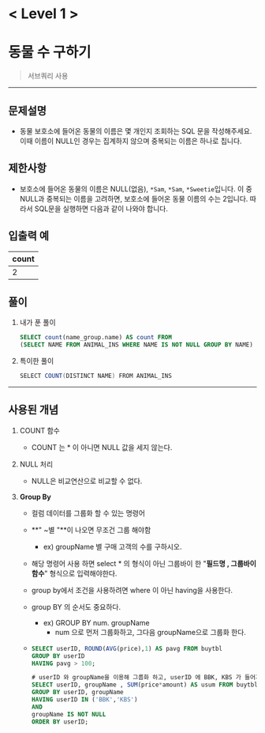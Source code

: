 

# < Level 1 > 

# 동물 수 구하기 

> 서브쿼리 사용 

---

## 문제설명 

- 동물 보호소에 들어온 동물의 이름은 몇 개인지 조회하는 SQL 문을 작성해주세요. 이때 이름이 NULL인 경우는 집계하지 않으며 중복되는 이름은 하나로 칩니다.

## 제한사항 

- 보호소에 들어온 동물의 이름은 NULL(없음), `*Sam`, `*Sam`, `*Sweetie`입니다. 이 중 NULL과 중복되는 이름을 고려하면, 보호소에 들어온 동물 이름의 수는 2입니다. 따라서 SQL문을 실행하면 다음과 같이 나와야 합니다.

## 입출력 예

| count |
| ----- |
| 2     |

## 풀이 

1. 내가 푼 풀이 

   ```SQL
   SELECT count(name_group.name) AS count FROM 
   (SELECT NAME FROM ANIMAL_INS WHERE NAME IS NOT NULL GROUP BY NAME) name_group
   ```

2. 특이한 풀이 

   ```JAVA
   SELECT COUNT(DISTINCT NAME) FROM ANIMAL_INS
   ```


---

## 사용된 개념

1. COUNT 함수 
   - COUNT 는 * 이 아니면 NULL 값을 세지 않는다. 

2. NULL 처리 
   - NULL은 비교연산으로 비교할 수 없다. 

3. **Group By**

   + 컬럼 데이터를 그룹화 할 수 있는 명령어 

   + **" ~별 "**이 나오면 무조건 그룹 해야함

     + ex) groupName 별 구매 고객의 수를 구하시오. 

   + 해당 명령어 사용 하면 select * 의 형식이 아닌 그룹바이 한 "**필드명 , 그룹바이 함수**" 형식으로 입력해야한다. 

   + group by에서 조건을 사용하려면 where 이 아닌 having을 사용한다. 

   + group BY 의 순서도 중요하다. 

     + ex) GROUP BY num. groupName 
       + num 으로 먼저 그룹화하고, 그다음 groupName으로 그룹화 한다. 

   + ```SQL
     SELECT userID, ROUND(AVG(price),1) AS pavg FROM buytbl
     GROUP BY userID
     HAVING pavg > 100;
     
     # userID 와 groupName을 이용해 그룹화 하고, userID 에 BBK, KBS 가 들어가있는 것만 출력 
     SELECT userID, groupName , SUM(price*amount) AS usum FROM buytbl
     GROUP BY userID, groupName
     HAVING userID IN ('BBK','KBS') 
     AND
     groupName IS NOT NULL
     ORDER BY userID;
     
     ```

